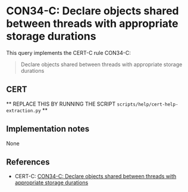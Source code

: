 # CON34-C: Declare objects shared between threads with appropriate storage durations

This query implements the CERT-C rule CON34-C:

> Declare objects shared between threads with appropriate storage durations


## CERT

** REPLACE THIS BY RUNNING THE SCRIPT `scripts/help/cert-help-extraction.py` **

## Implementation notes

None

## References

* CERT-C: [CON34-C: Declare objects shared between threads with appropriate storage durations](https://wiki.sei.cmu.edu/confluence/display/c)
